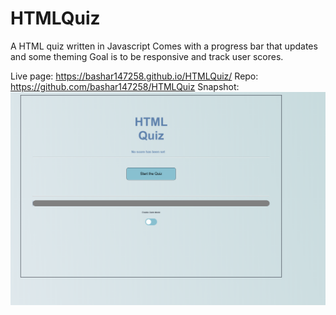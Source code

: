 # HTMLQuiz

A HTML quiz written in Javascript
Comes with a progress bar that updates and some theming
Goal is to be responsive and track user scores.

Live page: https://bashar147258.github.io/HTMLQuiz/
Repo: https://github.com/bashar147258/HTMLQuiz
Snapshot: ![Image of website](./HTMLQuiz.png)
